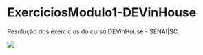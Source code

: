 # ExerciciosModulo1-DEVinHouse
Resolução dos exercicios do curso DEVinHouse - SENAI|SC.  

<div style={background-color: "#FFF"}>
  <img src="https://static.portaldaindustria.com.br/media/uploads/logotipos/logo-senai.png" style={width: 400; height:200} >
  
</div>

